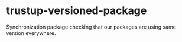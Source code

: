 # trustup-versioned-package
Synchronization package checking that our packages are using same version everywhere.
